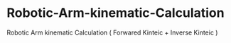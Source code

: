 # Robotic-Arm-kinematic-Calculation
Robotic Arm kinematic Calculation ( Forwared Kinteic + Inverse Kinteic )
